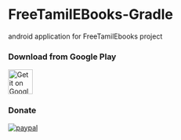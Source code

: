 # FreeTamilEBooks-Gradle
android application for FreeTamilEbooks project

### Download from Google Play

<a href="https://play.google.com/store/apps/details?id=com.jskaleel.fte"><img alt="Get it on Google Play" src="https://play.google.com/intl/en_us/badges/images/generic/en-play-badge.png" height="50px"/></a>

### Donate
[![paypal](https://www.paypalobjects.com/en_US/i/btn/btn_donateCC_LG.gif)](https://www.paypal.com/cgi-bin/webscr?cmd=_s-xclick&hosted_button_id=TVJBTUKX3SLYJ)


